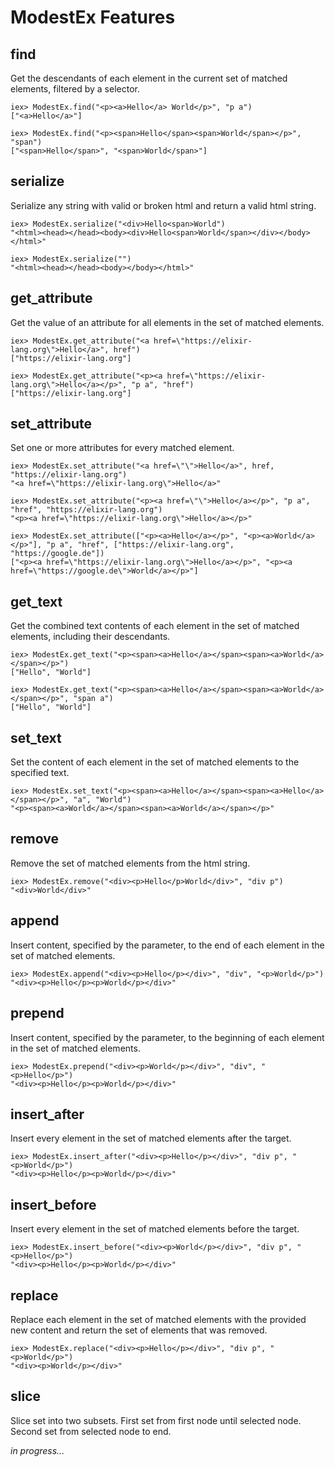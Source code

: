 
# ModestEx Features

## find
Get the descendants of each element in the current set of matched elements, filtered by a selector.

	iex> ModestEx.find("<p><a>Hello</a> World</p>", "p a")
	["<a>Hello</a>"]

	iex> ModestEx.find("<p><span>Hello</span><span>World</span></p>", "span")
	["<span>Hello</span>", "<span>World</span>"]

## serialize
Serialize any string with valid or broken html and return a valid html string.

	iex> ModestEx.serialize("<div>Hello<span>World")
	"<html><head></head><body><div>Hello<span>World</span></div></body></html>"

	iex> ModestEx.serialize("")
	"<html><head></head><body></body></html>"
  
## get_attribute

Get the value of an attribute for all elements in the set of matched elements.

	iex> ModestEx.get_attribute("<a href=\"https://elixir-lang.org\">Hello</a>", href")
	["https://elixir-lang.org"]

	iex> ModestEx.get_attribute("<p><a href=\"https://elixir-lang.org\">Hello</a></p>", "p a", "href")
	["https://elixir-lang.org"]

## set_attribute

Set one or more attributes for every matched element.

	iex> ModestEx.set_attribute("<a href=\"\">Hello</a>", href, "https://elixir-lang.org")
	"<a href=\"https://elixir-lang.org\">Hello</a>"

	iex> ModestEx.set_attribute("<p><a href=\"\">Hello</a></p>", "p a", "href", "https://elixir-lang.org")
	"<p><a href=\"https://elixir-lang.org\">Hello</a></p>"

	iex> ModestEx.set_attribute(["<p><a>Hello</a></p>", "<p><a>World</a></p>"], "p a", "href", ["https://elixir-lang.org", "https://google.de"])
	["<p><a href=\"https://elixir-lang.org\">Hello</a></p>", "<p><a href=\"https://google.de\">World</a></p>"]

## get_text
Get the combined text contents of each element in the set of matched elements, including their descendants.

	iex> ModestEx.get_text("<p><span><a>Hello</a></span><span><a>World</a></span></p>")
	["Hello", "World"]

	iex> ModestEx.get_text("<p><span><a>Hello</a></span><span><a>World</a></span></p>", "span a")
	["Hello", "World"]

## set_text
Set the content of each element in the set of matched elements to the specified text.

	iex> ModestEx.set_text("<p><span><a>Hello</a></span><span><a>Hello</a></span></p>", "a", "World")
	"<p><span><a>World</a></span><span><a>World</a></span></p>"
	
## remove
Remove the set of matched elements from the html string.

	iex> ModestEx.remove("<div><p>Hello</p>World</div>", "div p")
	"<div>World</div>"

## append
Insert content, specified by the parameter, to the end of each element in the set of matched elements.

	iex> ModestEx.append("<div><p>Hello</p></div>", "div", "<p>World</p>")
	"<div><p>Hello</p><p>World</p></div>"

## prepend
Insert content, specified by the parameter, to the beginning of each element in the set of matched elements.

	iex> ModestEx.prepend("<div><p>World</p></div>", "div", "<p>Hello</p>")
	"<div><p>Hello</p><p>World</p></div>"

## insert_after
Insert every element in the set of matched elements after the target.

	iex> ModestEx.insert_after("<div><p>Hello</p></div>", "div p", "<p>World</p>")
	"<div><p>Hello</p><p>World</p></div>"

## insert_before
Insert every element in the set of matched elements before the target.

	iex> ModestEx.insert_before("<div><p>World</p></div>", "div p", "<p>Hello</p>")
	"<div><p>Hello</p><p>World</p></div>"

## replace
Replace each element in the set of matched elements with the provided new content and return the set of elements that was removed.

	iex> ModestEx.replace("<div><p>Hello</p></div>", "div p", "<p>World</p>")
	"<div><p>World</p></div>"

## slice
Slice set into two subsets. First set from first node until selected node. Second set from selected node to end.

*in progress...*
<!--
	iex> ModestEx.slice("<p>Hello</p><p>World</p>", "p:first-of_type")
	["<p>Hello</p>", "<p>World</p>"]
-->